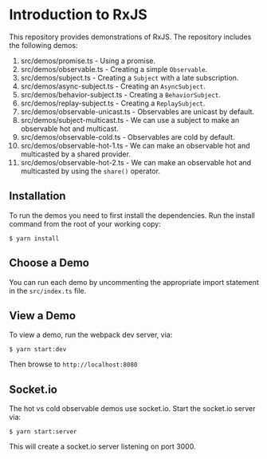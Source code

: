 # Introduction to RxJS

This repository provides demonstrations of RxJS.
The repository includes the following demos:

1. src/demos/promise.ts - Using a promise.
2. src/demos/observable.ts - Creating a simple `Observable`.
3. src/demos/subject.ts - Creating a `Subject` with a late subscription.
4. src/demos/async-subject.ts - Creating an `AsyncSubject`.
5. src/demos/behavior-subject.ts - Creating a `BehaviorSubject`.
6. src/demos/replay-subject.ts - Creating a `ReplaySubject`.
7. src/demos/observable-unicast.ts - Observables are unicast by default.
8. src/demos/subject-multicast.ts - We can use a subject to make an observable hot and multicast.
9. src/demos/observable-cold.ts - Observables are cold by default.
10. src/demos/observable-hot-1.ts - We can make an observable hot and multicasted by a shared provider.
11. src/demos/observable-hot-2.ts - We can make an observable hot and multicasted by using the `share()` operator.

## Installation

To run the demos you need to first install the dependencies.
Run the install command from the root of your working copy:

```shell
$ yarn install
```

## Choose a Demo

You can run each demo by uncommenting the appropriate import statement in the `src/index.ts` file.

## View a Demo

To view a demo, run the webpack dev server, via:

```shell
$ yarn start:dev
```

Then browse to `http://localhost:8080`

## Socket.io

The hot vs cold observable demos use socket.io.
Start the socket.io server via:

```shell
$ yarn start:server
```

This will create a socket.io server listening on port 3000.